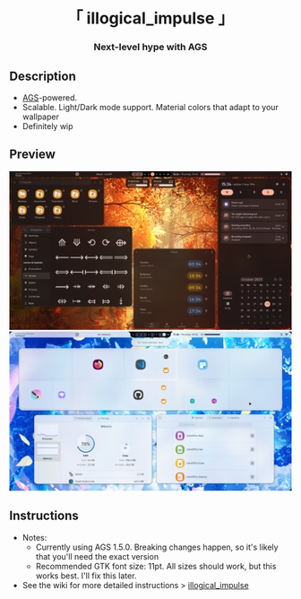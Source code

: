 <div align="center">
    <h1>「 illogical_impulse 」</h1>
    <h3> Next-level hype with AGS </h3>
</div>

## Description
- [AGS](https://github.com/Aylur/ags/)-powered.
- Scalable. Light/Dark mode support. Material colors that adapt to your wallpaper
- Definitely wip

## Preview
![image](./assets/illogical_impulse_dark.png)
![image](./assets/illogical_impulse_light.png)

## Instructions
- Notes:
  - Currently using AGS 1.5.0. Breaking changes happen, so it's likely that you'll need the exact version
  - Recommended GTK font size: 11pt. All sizes should work, but this works best. I'll fix this later.
- See the wiki for more detailed instructions > [illogical_impulse](https://github.com/end-4/dots-hyprland/wiki/illogical_impulse) 

